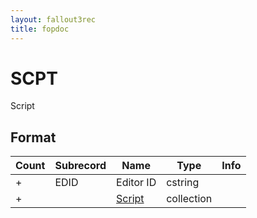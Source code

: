 ```yaml
---
layout: fallout3rec
title: fopdoc
---
```

SCPT
====

Script

## Format

Count | Subrecord | Name | Type | Info
------|-------|------|------|-----
+ | EDID | Editor ID | cstring |
+ | | [Script](Subrecords/Script.md) | collection |
